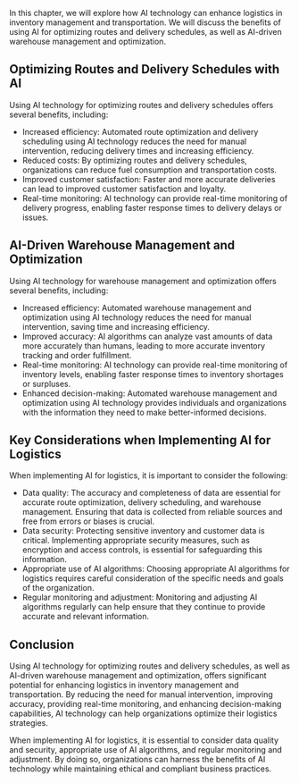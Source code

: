 
In this chapter, we will explore how AI technology can enhance logistics in inventory management and transportation. We will discuss the benefits of using AI for optimizing routes and delivery schedules, as well as AI-driven warehouse management and optimization.

Optimizing Routes and Delivery Schedules with AI
------------------------------------------------

Using AI technology for optimizing routes and delivery schedules offers several benefits, including:

* Increased efficiency: Automated route optimization and delivery scheduling using AI technology reduces the need for manual intervention, reducing delivery times and increasing efficiency.
* Reduced costs: By optimizing routes and delivery schedules, organizations can reduce fuel consumption and transportation costs.
* Improved customer satisfaction: Faster and more accurate deliveries can lead to improved customer satisfaction and loyalty.
* Real-time monitoring: AI technology can provide real-time monitoring of delivery progress, enabling faster response times to delivery delays or issues.

AI-Driven Warehouse Management and Optimization
-----------------------------------------------

Using AI technology for warehouse management and optimization offers several benefits, including:

* Increased efficiency: Automated warehouse management and optimization using AI technology reduces the need for manual intervention, saving time and increasing efficiency.
* Improved accuracy: AI algorithms can analyze vast amounts of data more accurately than humans, leading to more accurate inventory tracking and order fulfillment.
* Real-time monitoring: AI technology can provide real-time monitoring of inventory levels, enabling faster response times to inventory shortages or surpluses.
* Enhanced decision-making: Automated warehouse management and optimization using AI technology provides individuals and organizations with the information they need to make better-informed decisions.

Key Considerations when Implementing AI for Logistics
-----------------------------------------------------

When implementing AI for logistics, it is important to consider the following:

* Data quality: The accuracy and completeness of data are essential for accurate route optimization, delivery scheduling, and warehouse management. Ensuring that data is collected from reliable sources and free from errors or biases is crucial.
* Data security: Protecting sensitive inventory and customer data is critical. Implementing appropriate security measures, such as encryption and access controls, is essential for safeguarding this information.
* Appropriate use of AI algorithms: Choosing appropriate AI algorithms for logistics requires careful consideration of the specific needs and goals of the organization.
* Regular monitoring and adjustment: Monitoring and adjusting AI algorithms regularly can help ensure that they continue to provide accurate and relevant information.

Conclusion
----------

Using AI technology for optimizing routes and delivery schedules, as well as AI-driven warehouse management and optimization, offers significant potential for enhancing logistics in inventory management and transportation. By reducing the need for manual intervention, improving accuracy, providing real-time monitoring, and enhancing decision-making capabilities, AI technology can help organizations optimize their logistics strategies.

When implementing AI for logistics, it is essential to consider data quality and security, appropriate use of AI algorithms, and regular monitoring and adjustment. By doing so, organizations can harness the benefits of AI technology while maintaining ethical and compliant business practices.

